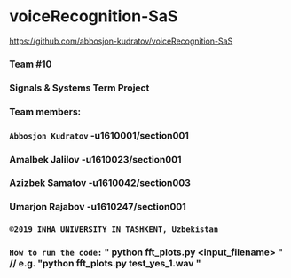 # voiceRecognition-SaS
https://github.com/abbosjon-kudratov/voiceRecognition-SaS

### Team #10
### Signals & Systems Term Project

### Team members:
### `Abbosjon Kudratov` -u1610001/section001
### Amalbek Jalilov -u1610023/section001
### Azizbek Samatov -u1610042/section003
### Umarjon Rajabov -u1610247/section001

### `©2019 INHA UNIVERSITY IN TASHKENT, Uzbekistan`

### `How to run the code:` " python fft_plots.py <input_filename> " // e.g. "python fft_plots.py test_yes_1.wav "
